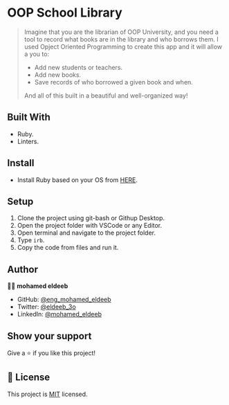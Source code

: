 # OOP School Library

> Imagine that you are the librarian of OOP University, and you need a tool to record what books are in the library and who borrows them. I used Opject Oriented Programming to create this app and it will allow a you to:
>- Add new students or teachers.
>- Add new books.
>- Save records of who borrowed a given book and when.
>
>And all of this built in a beautiful and well-organized way!

## Built With

- Ruby.
- Linters.

## Install

- Install Ruby based on your OS from [HERE](https://www.ruby-lang.org/en/downloads/).

## Setup

1. Clone the project using git-bash or Githup Desktop.
2. Open the project folder with VSCode or any Editor.
3. Open terminal and navigate to the project folder.
4. Type `irb`.
5. Copy the code from files and run it.

## Author

👨‍💻 **mohamed eldeeb**

- GitHub: [@eng_mohamed_eldeeb](https://github.com/eng-mohamed-eldeeb)
- Twitter: [@eldeeb_3o](https://twitter.com/eldeeb_3o)
- LinkedIn: [@mohamed_eldeeb](https://www.linkedin.com/in/eng-mohamed-eldeeb/)

## Show your support

Give a ⭐️ if you like this project!
## 📝 License

This project is [MIT](./MIT.md) licensed.